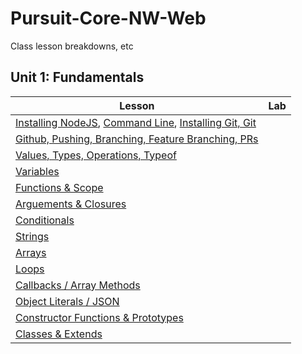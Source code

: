 # Pursuit-Core-NW-Web
Class lesson breakdowns, etc

## Unit 1: Fundamentals

| Lesson  | Lab |
| ------------- | ------------- |
| [Installing NodeJS](https://github.com/joinpursuit/Pursuit-Core-Web/blob/master/fundamentals/local_environment/Local_Environment_Setup.md#mac-os-installation-instructions), [Command Line](https://github.com/joinpursuit/Pursuit-Core-Web/blob/master/fundamentals/the_command_line/terminal.md), [Installing Git, Git](https://github.com/joinpursuit/Pursuit-Core-Web/tree/master/fundamentals/git_and_github) |   |
| [Github, Pushing, Branching, Feature Branching, PRs   ]() |   |
| [Values, Types, Operations, Typeof]()  |  |
| [Variables]()  |  |
| [Functions & Scope]()  |  |
| [Arguements & Closures]()  |  |
| [Conditionals]()  |  |
| [Strings]()  |  |
| [Arrays]()  |  |
| [Loops]()  |  |
| [Callbacks / Array Methods]()  |  |
| [Object Literals / JSON]()  |  |
| [Constructor Functions & Prototypes]()  |  |
| [Classes & Extends]()  |  |
